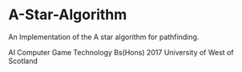 # A-Star-Algorithm
An Implementation of the A star algorithm for pathfinding.


AI
Computer Game Technology Bs(Hons) 2017
University of West of Scotland
